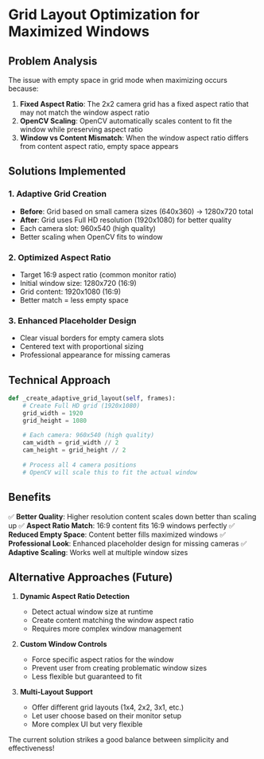 # Grid Layout Optimization for Maximized Windows

## Problem Analysis
The issue with empty space in grid mode when maximizing occurs because:

1. **Fixed Aspect Ratio**: The 2x2 camera grid has a fixed aspect ratio that may not match the window aspect ratio
2. **OpenCV Scaling**: OpenCV automatically scales content to fit the window while preserving aspect ratio
3. **Window vs Content Mismatch**: When the window aspect ratio differs from content aspect ratio, empty space appears

## Solutions Implemented

### 1. Adaptive Grid Creation
- **Before**: Grid based on small camera sizes (640x360) → 1280x720 total
- **After**: Grid uses Full HD resolution (1920x1080) for better quality
- Each camera slot: 960x540 (high quality)
- Better scaling when OpenCV fits to window

### 2. Optimized Aspect Ratio
- Target 16:9 aspect ratio (common monitor ratio)
- Initial window size: 1280x720 (16:9)
- Grid content: 1920x1080 (16:9)
- Better match = less empty space

### 3. Enhanced Placeholder Design
- Clear visual borders for empty camera slots
- Centered text with proportional sizing
- Professional appearance for missing cameras

## Technical Approach

```python
def _create_adaptive_grid_layout(self, frames):
    # Create Full HD grid (1920x1080)
    grid_width = 1920
    grid_height = 1080
    
    # Each camera: 960x540 (high quality)
    cam_width = grid_width // 2
    cam_height = grid_height // 2
    
    # Process all 4 camera positions
    # OpenCV will scale this to fit the actual window
```

## Benefits

✅ **Better Quality**: Higher resolution content scales down better than scaling up
✅ **Aspect Ratio Match**: 16:9 content fits 16:9 windows perfectly
✅ **Reduced Empty Space**: Content better fills maximized windows
✅ **Professional Look**: Enhanced placeholder design for missing cameras
✅ **Adaptive Scaling**: Works well at multiple window sizes

## Alternative Approaches (Future)

1. **Dynamic Aspect Ratio Detection**
   - Detect actual window size at runtime
   - Create content matching the window aspect ratio
   - Requires more complex window management

2. **Custom Window Controls** 
   - Force specific aspect ratios for the window
   - Prevent user from creating problematic window sizes
   - Less flexible but guaranteed to fit

3. **Multi-Layout Support**
   - Offer different grid layouts (1x4, 2x2, 3x1, etc.)
   - Let user choose based on their monitor setup
   - More complex UI but very flexible

The current solution strikes a good balance between simplicity and effectiveness!
